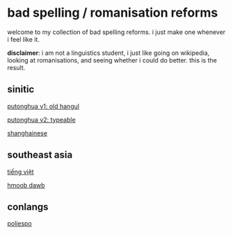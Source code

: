 # bad spelling / romanisation reforms

welcome to my collection of bad spelling reforms.
i just make one whenever i feel like it.

**disclaimer**: i am not a linguistics student, i just like going on wikipedia,
looking at romanisations, and seeing whether i could do better.
this is the result.

## sinitic

[putonghua v1: old hangul](src/sinitic/putonghua1.md)

[putonghua v2: typeable](src/sinitic/putonghua2.md)

[shanghainese](src/sinitic/shanghainese.md)

## southeast asia

[tiếng việt](src/sea/tiengviet.md)

[hmoob dawb](src/sea/hmoobdawb.md)

## conlangs

[poliespo](src/conlangs/poliespo.md)
